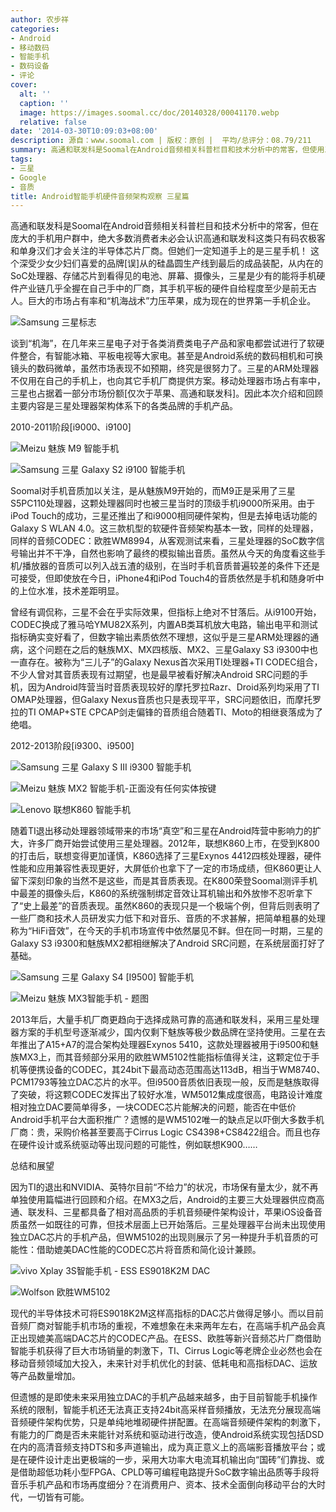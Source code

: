 ```yaml
---
author: 农步祥
categories:
- Android
- 移动数码
- 智能手机
- 数码设备
- 评论
cover:
  alt: ''
  caption: ''
  image: https://images.soomal.cc/doc/20140328/00041170.webp
  relative: false
date: '2014-03-30T10:09:03+08:00'
description: 源自：www.soomal.com | 版权：原创 |  平均/总评分：08.79/211
summary: 高通和联发科是Soomal在Android音频相关科普栏目和技术分析中的常客，但使用三星处理器的手机用户群同样庞大，三星是少有的能将手机硬件产业链几乎全握在自己手中的厂商，因此本次介绍和回顾主要内容是三星处理器架构体系下的各类品牌的手机产品。
tags:
- 三星
- Google
- 音质
title: Android智能手机硬件音频架构观察 三星篇
---
```


高通和联发科是Soomal在Android音频相关科普栏目和技术分析中的常客，但在庞大的手机用户群中，绝大多数消费者未必会认识高通和联发科这类只有码农极客和单身汉们才会关注的半导体芯片厂商。但她们一定知道手上的是三星手机！
这个深受少女少妇们喜爱的品牌[误]从的硅晶圆生产线到最后的成品装配，从内在的SoC处理器、存储芯片到看得见的电池、屏幕、摄像头，三星是少有的能将手机硬件产业链几乎全握在自己手中的厂商，其手机平板的硬件自给程度至少是前无古人。巨大的市场占有率和“机海战术”力压苹果，成为现在的世界第一手机企业。



![Samsung 三星标志](https://images.soomal.cc/doc/20090417/00001043.webp)



谈到“机海”，在几年来三星电子对于各类消费类电子产品和家电都尝试进行了软硬件整合，有智能冰箱、平板电视等大家电。甚至是Android系统的数码相机和可换镜头的数码微单，虽然市场表现不如预期，终究是很努力了。三星的ARM处理器不仅用在自己的手机上，也向其它手机厂商提供方案。移动处理器市场占有率中，三星也占据着一部分市场份额[仅次于苹果、高通和联发科]。因此本次介绍和回顾主要内容是三星处理器架构体系下的各类品牌的手机产品。



2010-2011阶段[i9000、i9100]



![Meizu 魅族 M9 智能手机](https://images.soomal.cc/doc/20101220/00008796_01.webp)



![Samsung 三星 Galaxy S2 i9100 智能手机](https://images.soomal.cc/doc/20110821/00012898_01.webp)



Soomal对手机音质加以关注，是从魅族M9开始的，而M9正是采用了三星S5PC110处理器，这颗处理器同时也被三星当时的顶级手机i9000所采用。由于iPod Touch的成功，三星还推出了和i9000相同硬件架构，但是去掉电话功能的Galaxy S WLAN 4.0。这三款机型的软硬件音频架构基本一致，同样的处理器，同样的音频CODEC：欧胜WM8994，从客观测试来看，三星处理器的SoC数字信号输出并不干净，自然也影响了最终的模拟输出音质。虽然从今天的角度看这些手机/播放器的音质可以列入战五渣的级别，在当时手机音质普遍较差的条件下还是可接受，但即使放在今日，iPhone4和iPod Touch4的音质依然是手机和随身听中的上位水准，技术差距明显。



曾经有调侃称，三星不会在乎实际效果，但指标上绝对不甘落后。从i9100开始，CODEC换成了雅马哈YMU82X系列，内置AB类耳机放大电路，输出电平和测试指标确实变好看了，但数字输出素质依然不理想，这似乎是三星ARM处理器的通病，这个问题在之后的魅族MX、MX四核版、MX2、三星Galaxy S3 i9300中也一直存在。被称为“三儿子”的Galaxy Nexus首次采用TI处理器+TI CODEC组合，不少人曾对其音质表现有过期望，也是最早被看好解决Android SRC问题的手机，因为Android阵营当时音质表现较好的摩托罗拉Razr、Droid系列均采用了TI OMAP处理器，但Galaxy Nexus音质也只是表现平平，SRC问题依旧，而摩托罗拉的TI OMAP+STE CPCAP剑走偏锋的音质组合随着TI、Moto的相继衰落成为了绝唱。



2012-2013阶段[i9300、i9500]



![Samsung 三星 Galaxy S III i9300 智能手机](https://images.soomal.cc/doc/20121018/00023581_01.webp)



![Meizu 魅族 MX2 智能手机-正面没有任何实体按键](https://images.soomal.cc/doc/20121206/00025260_01.webp)



![Lenovo 联想K860 智能手机](https://images.soomal.cc/doc/20121012/00023394.webp)



随着TI退出移动处理器领域带来的市场“真空”和三星在Android阵营中影响力的扩大，许多厂商开始尝试使用三星处理器。2012年，联想K860上市，在受到K800的打击后，联想变得更加谨慎，K860选择了三星Exynos 4412四核处理器，硬件性能和应用兼容性表现更好，大屏低价也拿下了一定的市场成绩，但K860更让人留下深刻印象的当然不是这些，而是其音质表现。在K800荣登Soomal测评手机中最差的摄像头后，K860的系统强制绑定音效让耳机输出和外放惨不忍听拿下了“史上最差”的音质表现。虽然K860的表现只是一个极端个例，但背后则表明了一些厂商和技术人员研发实力低下和对音乐、音质的不求甚解，把简单粗暴的处理称为“HiFi音效”，在今天的手机市场宣传中依然屡见不鲜。但在同一时期，三星的Galaxy S3 i9300和魅族MX2都相继解决了Android SRC问题，在系统层面打好了基础。



![Samsung 三星 Galaxy S4 [I9500] 智能手机](https://images.soomal.cc/doc/20130705/00033038_01.webp)



![Meizu 魅族 MX3智能手机 - 题图](https://images.soomal.cc/doc/20140112/00039548_01.webp)



2013年后，大量手机厂商更趋向于选择成熟可靠的高通和联发科，采用三星处理器方案的手机型号逐渐减少，国内仅剩下魅族等极少数品牌在坚持使用。三星在去年推出了A15+A7的混合架构处理器Exynos 5410，这款处理器被用于i9500和魅族MX3上，而其音频部分采用的欧胜WM5102性能指标值得关注，这颗定位于手机等便携设备的CODEC，其24bit下最高动态范围高达113dB，相当于WM8740、PCM1793等独立DAC芯片的水平。但i9500音质依旧表现一般，反而是魅族取得了突破，将这颗CODEC发挥出了较好水准，WM5012集成度很高，电路设计难度相对独立DAC要简单得多，一块CODEC芯片能解决的问题，能否在中低价Android手机平台大面积推广？遗憾的是WM5102唯一的缺点足以吓倒大多数手机厂商：贵，采购价格甚至要高于Cirrus Logic CS4398+CS8422组合。而且也存在硬件设计或系统驱动等出现问题的可能性，例如联想K900……



总结和展望



因为TI的退出和NVIDIA、英特尔目前“不给力”的状况，市场保有量太少，就不再单独使用篇幅进行回顾和介绍。在MX3之后，Android的主要三大处理器供应商高通、联发科、三星都具备了相对高品质的手机音频硬件架构设计，苹果iOS设备音质虽然一如既往的可靠，但技术层面上已开始落后。三星处理器平台尚未出现使用独立DAC芯片的手机产品，但WM5102的出现则展示了另一种提升手机音质的可能性：借助媲美DAC性能的CODEC芯片将音质和简化设计兼顾。



![vivo Xplay 3S智能手机 - ESS ES9018K2M DAC](https://images.soomal.cc/doc/20140121/00039830_01.webp)



![Wolfson 欧胜WM5102](https://images.soomal.cc/doc/20140328/00041169_01.webp)



现代的半导体技术可将ES9018K2M这样高指标的DAC芯片做得足够小。而以目前音频厂商对智能手机市场的重视，不难想象在未来两年左右，在高端手机产品会真正出现媲美高端DAC芯片的CODEC产品。在ESS、欧胜等新兴音频芯片厂商借助智能手机获得了巨大市场销量的刺激下，TI、Cirrus Logic等老牌企业必然也会在移动音频领域加大投入，未来针对手机优化的封装、低耗电和高指标DAC、运放等产品数量增加。



但遗憾的是即使未来采用独立DAC的手机产品越来越多，由于目前智能手机操作系统的限制，智能手机还无法真正支持24bit高采样音频播放，无法充分展现高端音频硬件架构优势，只是单纯地堆砌硬件拼配置。在高端音频硬件架构的刺激下，有能力的厂商是否未来能针对系统和驱动进行改造，使Android系统实现包括DSD在内的高清音频支持DTS和多声道输出，成为真正意义上的高端影音播放平台；或是在硬件设计走出更极端的一步，采用大功率大电流耳机输出向“国砖”们靠拢、或是借助超低功耗小型FPGA、CPLD等可编程电路提升SoC数字输出品质等手段将音乐手机产品和市场再度细分？在消费用户、资本、技术全面倒向移动平台的大时代，一切皆有可能。